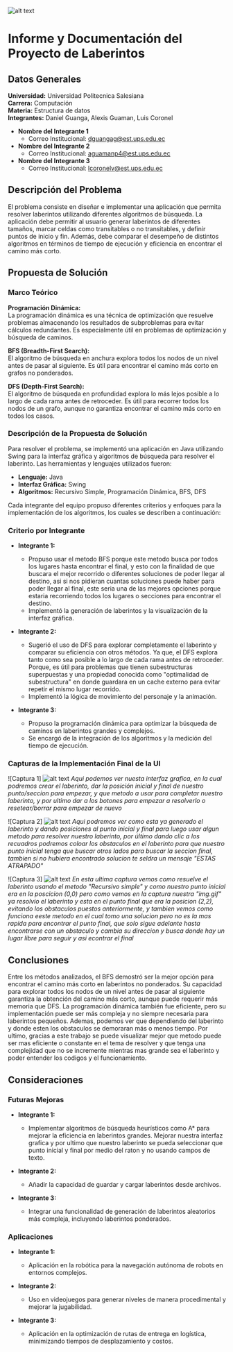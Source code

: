 
![alt text](image-3.png)

# Informe y Documentación del Proyecto de Laberintos

## Datos Generales

**Universidad:** Universidad Politecnica Salesiana  
**Carrera:** Computación  
**Materia:** Estructura de datos  
**Integrantes:** Daniel Guanga, Alexis Guaman, Luis Coronel

- **Nombre del Integrante 1**  
  - Correo Institucional: [dguangag@est.ups.edu.ec](dguangag@est.ups.edu.ec)
- **Nombre del Integrante 2**
  - Correo Institucional: [aguamanp4@est.ups.edu.ec](aguamanp4@est.ups.edu.ec)
- **Nombre del Integrante 3**
  - Correo Institucional: [lcoronelv@est.ups.edu.ec](lcoronelv@est.ups.edu.ec)

## Descripción del Problema

El problema consiste en diseñar e implementar una aplicación que permita resolver laberintos utilizando diferentes algoritmos de búsqueda. La aplicación debe permitir al usuario generar laberintos de diferentes tamaños, marcar celdas como transitables o no transitables, y definir puntos de inicio y fin. Además, debe comparar el desempeño de distintos algoritmos en términos de tiempo de ejecución y eficiencia en encontrar el camino más corto.

## Propuesta de Solución

### Marco Teórico

**Programación Dinámica:**  
La programación dinámica es una técnica de optimización que resuelve problemas almacenando los resultados de subproblemas para evitar cálculos redundantes. Es especialmente útil en problemas de optimización y búsqueda de caminos.

**BFS (Breadth-First Search):**  
El algoritmo de búsqueda en anchura explora todos los nodos de un nivel antes de pasar al siguiente. Es útil para encontrar el camino más corto en grafos no ponderados.

**DFS (Depth-First Search):**  
El algoritmo de búsqueda en profundidad explora lo más lejos posible a lo largo de cada rama antes de retroceder. Es útil para recorrer todos los nodos de un grafo, aunque no garantiza encontrar el camino más corto en todos los casos.

### Descripción de la Propuesta de Solución

Para resolver el problema, se implementó una aplicación en Java utilizando Swing para la interfaz gráfica y algoritmos de búsqueda para resolver el laberinto. Las herramientas y lenguajes utilizados fueron:

- **Lenguaje:** Java
- **Interfaz Gráfica:** Swing
- **Algoritmos:** Recursivo Simple, Programación Dinámica, BFS, DFS

Cada integrante del equipo propuso diferentes criterios y enfoques para la implementación de los algoritmos, los cuales se describen a continuación:

### Criterio por Integrante

- **Integrante 1:**
  - Propuso usar el metodo BFS porque este metodo busca por todos los lugares hasta encontrar el final, y esto con la finalidad de que buscara el mejor recorrido o diferentes soluciones de poder llegar al destino, asi si nos pidieran cuantas soluciones puede haber para poder llegar al final, este seria una de las mejores opciones porque estaria recorriendo todos los lugares o secciones para encontrar el destino.
  - Implementó la generación de laberintos y la visualización de la interfaz gráfica.

- **Integrante 2:**
  - Sugerió el uso de DFS para explorar completamente el laberinto y comparar su eficiencia con otros métodos. Ya que, el DFS explora tanto como sea posible a lo largo de cada rama antes de retroceder. Porque, es útil para problemas que tienen subestructuras superpuestas y una propiedad conocida como "optimalidad de subestructura" en donde guardara en un cache externo para evitar repetir el mismo lugar recorrido.
  - Implementó la lógica de movimiento del personaje y la animación.

- **Integrante 3:**
  - Propuso la programación dinámica para optimizar la búsqueda de caminos en laberintos grandes y complejos.
  - Se encargó de la integración de los algoritmos y la medición del tiempo de ejecución.

### Capturas de la Implementación Final de la UI

![Captura 1]
![alt text](image.png)
*Aqui podemos ver nuesta interfaz grafica, en la cual podremos crear el laberinto, dar la posición inicial y final de nuestro punto/seccion para empezar, y que metodo a usar para completar nuestro laberinto, y por ultimo dar a los botones para empezar a resolverlo o resetear/borrar para empezar de nuevo*

![Captura 2]
![alt text](image-1.png)
*Aqui podremos ver como esta ya generado el laberinto y dando posiciones al punto inicial y final para luego usar algun metodo para resolver nuestro laberinto, por último dando clic a los recuadros podremos coloar los obstaculos en el laberinto para que nuestro punto inicial tenga que buscar otros lados para buscar la seccion final, tambien si no hubiera encontrado solucion te seldra un mensaje "ESTAS ATRAPADO"*

![Captura 3]
![alt text](image-2.png)
*En esta ultima captura vemos como resuelve el laberinto usando el metodo "Recursivo simple" y como nuestro punto inicial era en la poscicion (0,0) pero como vemos en la captura nuestra "img.gif" ya resolvio el laberinto y esta en el punto final que era la posicion (2,2), evitando los obstaculos puestos anteriormente, y tambien vemos como funciona eeste metodo en el cual tomo una solucion pero no es la mas rapida para encontrar el punto final, que solo sigue adelante hasta encontrarse con un obstaculo y cambia su direccion y busca donde hay un lugar libre para seguir y asi econtrar el final*

## Conclusiones

Entre los métodos analizados, el BFS demostró ser la mejor opción para encontrar el camino más corto en laberintos no ponderados. Su capacidad para explorar todos los nodos de un nivel antes de pasar al siguiente garantiza la obtención del camino más corto, aunque puede requerir más memoria que DFS. La programación dinámica también fue eficiente, pero su implementación puede ser más compleja y no siempre necesaria para laberintos pequeños. Ademas, podemos ver que dependiendo del laberinto y donde esten los obstaculos se demoraran más o menos tiempo. Por ultimo, gracias a este trabajo se puede visualizar mejor que metodo puede ser mas eficiente o constante en el tema de resolver y que tenga una complejidad que no se incremente mientras mas grande sea el laberinto y poder entender los codigos y el funcionamiento.

## Consideraciones

### Futuras Mejoras

- **Integrante 1:**
  - Implementar algoritmos de búsqueda heurísticos como A* para mejorar la eficiencia en laberintos grandes. Mejorar nuestra interfaz grafica y por ultimo que nuestro laberinto se pueda seleccionar que punto inicial y final por medio del raton y no usando campos de texto.

- **Integrante 2:**
  - Añadir la capacidad de guardar y cargar laberintos desde archivos.

- **Integrante 3:**
  - Integrar una funcionalidad de generación de laberintos aleatorios más compleja, incluyendo laberintos ponderados.

### Aplicaciones

- **Integrante 1:**
  - Aplicación en la robótica para la navegación autónoma de robots en entornos complejos.

- **Integrante 2:**
  - Uso en videojuegos para generar niveles de manera procedimental y mejorar la jugabilidad.

- **Integrante 3:**
  - Aplicación en la optimización de rutas de entrega en logística, minimizando tiempos de desplazamiento y costos.
